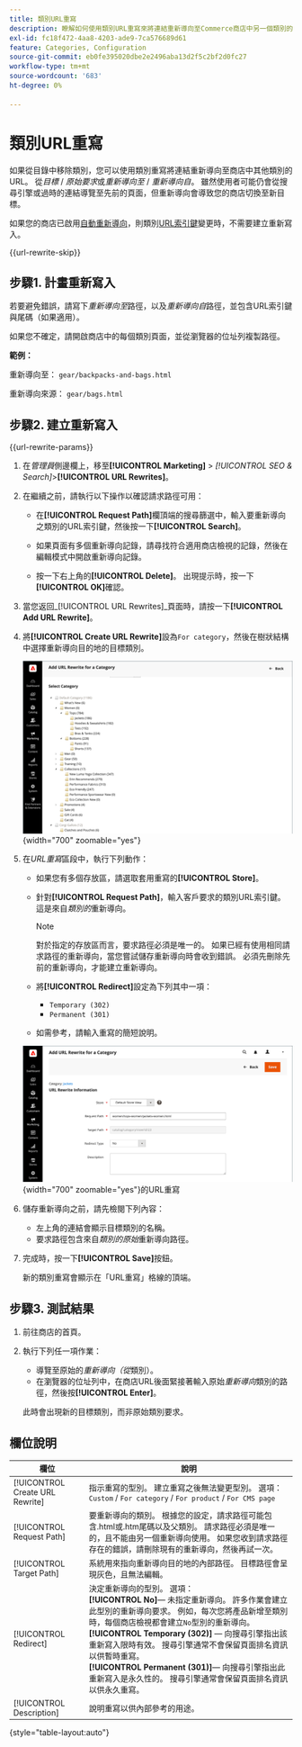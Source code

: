 ```yaml
---
title: 類別URL重寫
description: 瞭解如何使用類別URL重寫來將連結重新導向至Commerce商店中另一個類別的URL。
exl-id: fc18f472-4aa8-4203-ade9-7ca576689d61
feature: Categories, Configuration
source-git-commit: eb0fe395020dbe2e2496aba13d2f5c2bf2d0fc27
workflow-type: tm+mt
source-wordcount: '683'
ht-degree: 0%

---
```


# 類別URL重寫

如果從目錄中移除類別，您可以使用類別重寫將連結重新導向至商店中其他類別的URL。 從&#x200B;_目標_ / _原始要求_&#x200B;或&#x200B;_重新導向至_ / _重新導向自_。 雖然使用者可能仍會從搜尋引擎或過時的連結導覽至先前的頁面，但重新導向會導致您的商店切換至新目標。

如果您的商店已啟用[自動重新導向](url-redirect-product-automatic.md)，則類別[URL索引鍵](../catalog/catalog-urls.md)變更時，不需要建立重新寫入。

{{url-rewrite-skip}}

## 步驟1. 計畫重新寫入

若要避免錯誤，請寫下&#x200B;_重新導向至_&#x200B;路徑，以及&#x200B;_重新導向自_&#x200B;路徑，並包含URL索引鍵與尾碼（如果適用）。

如果您不確定，請開啟商店中的每個類別頁面，並從瀏覽器的位址列複製路徑。

**範例：**

重新導向至： `gear/backpacks-and-bags.html`

重新導向來源： `gear/bags.html`

## 步驟2. 建立重新寫入

{{url-rewrite-params}}

1. 在&#x200B;_管理員_&#x200B;側邊欄上，移至&#x200B;**[!UICONTROL Marketing]** > _[!UICONTROL SEO & Search]_>**[!UICONTROL URL Rewrites]**。

1. 在繼續之前，請執行以下操作以確認請求路徑可用：

   - 在&#x200B;**[!UICONTROL Request Path]**&#x200B;欄頂端的搜尋篩選中，輸入要重新導向之類別的URL索引鍵，然後按一下&#x200B;**[!UICONTROL Search]**。

   - 如果頁面有多個重新導向記錄，請尋找符合適用商店檢視的記錄，然後在編輯模式中開啟重新導向記錄。

   - 按一下右上角的&#x200B;**[!UICONTROL Delete]**。 出現提示時，按一下&#x200B;**[!UICONTROL OK]**&#x200B;確認。

1. 當您返回&#x200B;_[!UICONTROL URL Rewrites]_頁面時，請按一下&#x200B;**[!UICONTROL Add URL Rewrite]**。

1. 將&#x200B;**[!UICONTROL Create URL Rewrite]**&#x200B;設為`For category`，然後在樹狀結構中選擇重新導向目的地的目標類別。

   ![URL重寫 — 選擇類別](./assets/url-rewrite-category-choose.png){width="700" zoomable="yes"}

1. 在&#x200B;_URL重寫_&#x200B;區段中，執行下列動作：

   - 如果您有多個存放區，請選取套用重寫的&#x200B;**[!UICONTROL Store]**。

   - 針對&#x200B;**[!UICONTROL Request Path]**，輸入客戶要求的類別URL索引鍵。 這是來自&#x200B;_類別的_&#x200B;重新導向。

     >[!NOTE]
     >
     >對於指定的存放區而言，要求路徑必須是唯一的。 如果已經有使用相同請求路徑的重新導向，當您嘗試儲存重新導向時會收到錯誤。 必須先刪除先前的重新導向，才能建立重新導向。

   - 將&#x200B;**[!UICONTROL Redirect]**&#x200B;設定為下列其中一項：

      - `Temporary (302)`
      - `Permanent (301)`

   - 如需參考，請輸入重寫的簡短說明。

   ![新增類別](./assets/url-rewrite-for-category.png){width="700" zoomable="yes"}的URL重寫

1. 儲存重新導向之前，請先檢閱下列內容：

   - 左上角的連結會顯示目標類別的名稱。
   - 要求路徑包含來自&#x200B;_類別的原始_&#x200B;重新導向路徑。

1. 完成時，按一下&#x200B;**[!UICONTROL Save]**&#x200B;按鈕。

   新的類別重寫會顯示在「URL重寫」格線的頂端。

## 步驟3. 測試結果

1. 前往商店的首頁。

1. 執行下列任一項作業：

   - 導覽至原始的&#x200B;_重新導向（從_&#x200B;類別）。
   - 在瀏覽器的位址列中，在商店URL後面緊接著輸入原始&#x200B;_重新導向_&#x200B;類別的路徑，然後按&#x200B;**[!UICONTROL Enter]**。

   此時會出現新的目標類別，而非原始類別要求。

## 欄位說明

| 欄位 | 說明 |
|--- |--- |
| [!UICONTROL Create URL Rewrite] | 指示重寫的型別。 建立重寫之後無法變更型別。 選項： `Custom` / `For category` / `For product` / `For CMS page` |
| [!UICONTROL Request Path] | 要重新導向的類別。 根據您的設定，請求路徑可能包含.html或.htm尾碼以及父類別。 請求路徑必須是唯一的，且不能由另一個重新導向使用。 如果您收到請求路徑存在的錯誤，請刪除現有的重新導向，然後再試一次。 |
| [!UICONTROL Target Path] | 系統用來指向重新導向目的地的內部路徑。 目標路徑會呈現灰色，且無法編輯。 |
| [!UICONTROL Redirect] | 決定重新導向的型別。 選項： <br/>**[!UICONTROL No]**— 未指定重新導向。 許多作業會建立此型別的重新導向要求。 例如，每次您將產品新增至類別時，每個商店檢視都會建立`No`型別的重新導向。<br/>**[!UICONTROL Temporary (302)]** — 向搜尋引擎指出該重新寫入限時有效。 搜尋引擎通常不會保留頁面排名資訊以供暫時重寫。 <br/>**[!UICONTROL Permanent (301)]**— 向搜尋引擎指出此重新寫入是永久性的。 搜尋引擎通常會保留頁面排名資訊以供永久重寫。 |
| [!UICONTROL Description] | 說明重寫以供內部參考的用途。 |

{style="table-layout:auto"}
